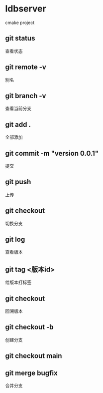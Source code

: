 # ldbserver
cmake project
## git status
查看状态
## git remote -v
别名
## git branch -v
查看当前分支
## git add .
全部添加
## git commit -m "version 0.0.1"
提交
## git push
上传
## git checkout <brach name>
切换分支
## git log
查看版本
## git tag <tag name><版本id>
给版本打标签
## git checkout <tag name>
回溯版本
## git checkout -b <branch name>
创建分支
## git checkout main
## git merge bugfix
合并分支
